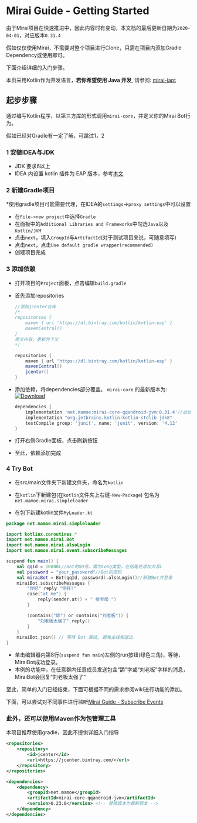 # Mirai Guide - Getting Started

由于Mirai项目在快速推进中，因此内容时有变动，本文档的最后更新日期为```2020-04-01```，对应版本```0.31.4```

假如仅仅使用Mirai，不需要对整个项目进行Clone，只需在项目内添加Gradle Dependency或使用即可。

下面介绍详细的入门步骤。

本页采用Kotlin作为开发语言，**若你希望使用 Java 开发**, 请参阅: [mirai-japt](https://github.com/mamoe/mirai-japt)



## 起步步骤
通过编写Kotlin程序，以第三方库的形式调用```mirai-core```，并定义你的Mirai Bot行为。

假如已经对Gradle有一定了解，可跳过1，2

### 1 安装IDEA与JDK

- JDK 要求6以上
- IDEA 内设置 kotlin 插件为 EAP 版本，参考[本文](https://kotlinlang.org/eap/install-eap-plugin.html)

### 2 新建Gradle项目

*使用gradle项目可能需要代理，在IDEA的```settings```->```proxy settings```中可以设置

- 在```File->new project```中选择```Gradle```
- 在面板中的```Additional Libraries and Frameworks```中勾选```Java```以及```Kotlin/JVM```
- 点击```next```，填入```GroupId```与```ArtifactId```(对于测试项目来说，可随意填写)
- 点击```next```，点击```Use default gradle wrapper(recommended)```
- 创建项目完成

### 3 添加依赖

- 打开项目的```Project```面板，点击编辑```build.gradle```

- 首先添加repositories

  ```groovy
  //添加jcenter仓库
  /*
  repositories {
      maven { url 'https://dl.bintray.com/kotlin/kotlin-eap' }
      mavenCentral()
  }
  原文内容，更新为下文
  */
  
  repositories {
      maven { url 'https://dl.bintray.com/kotlin/kotlin-eap' }
      mavenCentral()
      jcenter()
  }
  ```

- 添加依赖，将dependencies部分覆盖。 `mirai-core` 的最新版本为: [![Download](https://api.bintray.com/packages/him188moe/mirai/mirai-core/images/download.svg)](https://bintray.com/him188moe/mirai/mirai-core/)  

  ```groovy
  dependencies {
      implementation 'net.mamoe:mirai-core-qqandroid-jvm:0.31.4'//此处版本应替换为当前最新
      implementation "org.jetbrains.kotlin:kotlin-stdlib-jdk8"
      testCompile group: 'junit', name: 'junit', version: '4.12'
  }
  ```

- 打开右侧Gradle面板，点击刷新按钮
- 至此，依赖添加完成

### 4 Try Bot

- 在src/main文件夹下新建文件夹，命名为```kotlin```
- 在```kotlin```下新建包(在```kotlin```文件夹上右键-```New```-```Package```) 包名为```net.mamoe.mirai.simpleloader```

- 在包下新建kotlin文件```MyLoader.kt```

```kotlin
package net.mamoe.mirai.simpleloader

import kotlinx.coroutines.*
import net.mamoe.mirai.Bot
import net.mamoe.mirai.alsoLogin
import net.mamoe.mirai.event.subscribeMessages

suspend fun main() {
    val qqId = 10000L//Bot的QQ号，需为Long类型，在结尾处添加大写L
    val password = "your_password"//Bot的密码
    val miraiBot = Bot(qqId, password).alsoLogin()//新建Bot并登录
    miraiBot.subscribeMessages {
        "你好" reply "你好!"
        case("at me") {
            reply(sender.at() + " 给爷爬 ")
        }

        (contains("舔") or contains("刘老板")) {
            "刘老板太强了".reply()
        }
    }
    miraiBot.join() // 等待 Bot 离线, 避免主线程退出
}
```

- 单击编辑器内第8行(```suspend fun main```)左侧的run按钮(绿色三角)，等待，MiraiBot成功登录。
- 本例的功能中，在任意群内任意成员发送包含“舔”字或“刘老板”字样的消息，MiraiBot会回复“刘老板太强了”


至此，简单的入门已经结束，下面可根据不同的需求参阅wiki进行功能的添加。

下面，可以尝试对不同事件进行监听[Mirai Guide - Subscribe Events](/docs/guide_subscribe_events.md)

### 此外，还可以使用Maven作为包管理工具
本项目推荐使用gradle，因此不提供详细入门指导

```xml
<repositories>
    <repository>
        <id>jcenter</id>
        <url>https://jcenter.bintray.com/</url>
    </repository>
</repositories>
```
```xml
<dependencies>
    <dependency>
        <groupId>net.mamoe</groupId>
        <artifactId>mirai-core-qqandroid-jvm</artifactId>
        <version>0.23.0</version> <!-- 替换版本为最新版本 -->
    </dependency>
</dependencies>
```
